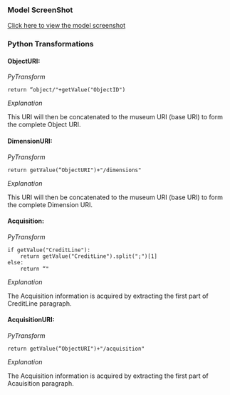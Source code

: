 ### Model ScreenShot

[Click here to view the model screenshot](https://github.com/american-art/npg/blob/master/model_graphviz_pdf/NPGExhibitionObjXrefs_Sheet1.model.pdf)


### Python Transformations
#### ObjectURI:
*PyTransform* 
```
return “object/"+getValue("ObjectID")
```
*Explanation* 

This URI will then be concatenated to the museum URI (base URI) to form the complete Object URI. 



#### DimensionURI:
*PyTransform* 
```
return getValue(“ObjectURI")+"/dimensions"
```
*Explanation* 

This URI will then be concatenated to the museum URI (base URI) to form the complete Dimension URI. 




#### Acquisition:
*PyTransform* 
```
if getValue("CreditLine"):
    return getValue("CreditLine").split(";")[1]
else:
    return “"
```
*Explanation* 

The Acquisition information is acquired by extracting the first part of CreditLine paragraph.



#### AcquisitionURI:
*PyTransform* 
```
return getValue(“ObjectURI")+"/acquisition"

```
*Explanation* 

The Acquisition information is acquired by extracting the first part of Acauisition paragraph.





